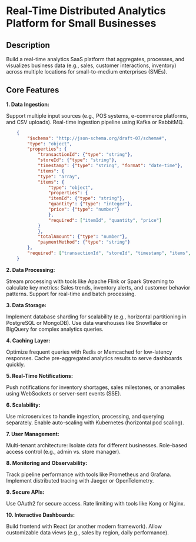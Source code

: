 # Real-Time Distributed Analytics Platform for Small Businesses

## Description

Build a real-time analytics SaaS platform that aggregates, processes, and visualizes business data (e.g., sales, customer interactions, inventory) across multiple locations for small-to-medium enterprises (SMEs).

## Core Features

**1. Data Ingestion:**  

Support multiple input sources (e.g., POS systems, e-commerce platforms, and CSV uploads).
Real-time ingestion pipeline using Kafka or RabbitMQ.

```json
    {
        "$schema": "http://json-schema.org/draft-07/schema#",
        "type": "object",
        "properties": {
            "transactionId": {"type": "string"},
            "storeId": {"type": "string"},
            "timestamp": {"type": "string", "format": "date-time"},
            "items": {
            "type": "array",
            "items": {
                "type": "object",
                "properties": {
                "itemId": {"type": "string"},
                "quantity": {"type": "integer"},
                "price": {"type": "number"}
                },
                "required": ["itemId", "quantity", "price"]
            }
            },
            "totalAmount": {"type": "number"},
            "paymentMethod": {"type": "string"}
        },
        "required": ["transactionId", "storeId", "timestamp", "items", "totalAmount", "paymentMethod"]
    }
```

**2. Data Processing:**

Stream processing with tools like Apache Flink or Spark Streaming to calculate key metrics:
    Sales trends, inventory alerts, and customer behavior patterns.
Support for real-time and batch processing.

**3. Data Storage:**

Implement database sharding for scalability (e.g., horizontal partitioning in PostgreSQL or MongoDB).
Use data warehouses like Snowflake or BigQuery for complex analytics queries.

**4. Caching Layer:**

Optimize frequent queries with Redis or Memcached for low-latency responses.
Cache pre-aggregated analytics results to serve dashboards quickly.

**5. Real-Time Notifications:**

Push notifications for inventory shortages, sales milestones, or anomalies using WebSockets or server-sent events (SSE).

**6. Scalability:**

Use microservices to handle ingestion, processing, and querying separately.
Enable auto-scaling with Kubernetes (horizontal pod scaling).

**7. User Management:**

Multi-tenant architecture: Isolate data for different businesses.
Role-based access control (e.g., admin vs. store manager).

**8. Monitoring and Observability:**

Track pipeline performance with tools like Prometheus and Grafana.
Implement distributed tracing with Jaeger or OpenTelemetry.

**9. Secure APIs:**

Use OAuth2 for secure access.
Rate limiting with tools like Kong or Nginx.

**10. Interactive Dashboards:**

Build frontend with React (or another modern framework).
Allow customizable data views (e.g., sales by region, daily performance).

